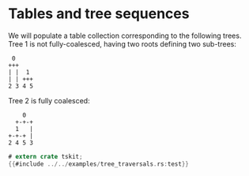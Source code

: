 # Tables and tree sequences

We will populate a table collection corresponding to the following trees. Tree 1 is not fully-coalesced,
having two roots defining two sub-trees:

```
 0
+++
| |  1
| | +++
2 3 4 5
```

Tree 2 is fully coalesced:

```
    0
  +-+-+
  1   |
+-+-+ |
2 4 5 3
```

```rust
# extern crate tskit;
{{#include ../../examples/tree_traversals.rs:test}}
```

